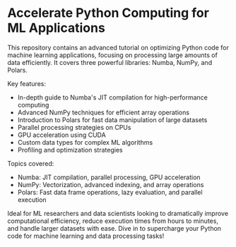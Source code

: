 # Accelerate Python Computing for ML Applications

This repository contains an advanced tutorial on optimizing Python code for machine learning applications, focusing on processing large amounts of data efficiently. It covers three powerful libraries: Numba, NumPy, and Polars.

Key features:
- In-depth guide to Numba's JIT compilation for high-performance computing
- Advanced NumPy techniques for efficient array operations
- Introduction to Polars for fast data manipulation of large datasets
- Parallel processing strategies on CPUs
- GPU acceleration using CUDA
- Custom data types for complex ML algorithms
- Profiling and optimization strategies

Topics covered:
- Numba: JIT compilation, parallel processing, GPU acceleration
- NumPy: Vectorization, advanced indexing, and array operations
- Polars: Fast data frame operations, lazy evaluation, and parallel execution

Ideal for ML researchers and data scientists looking to dramatically improve computational efficiency, reduce execution times from hours to minutes, and handle larger datasets with ease. Dive in to supercharge your Python code for machine learning and data processing tasks!
